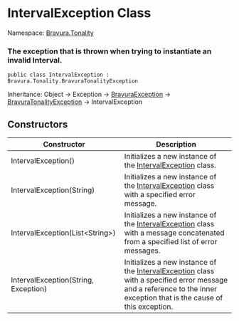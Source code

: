 # IntervalException Class

Namespace: [Bravura.Tonality](./Bravura.Tonality.md)

### The exception that is thrown when trying to instantiate an invalid Interval.

```
public class IntervalException : Bravura.Tonality.BravuraTonalityException
```

Inheritance: Object -> Exception -> [BravuraException](../Bravura.Common/BravuraException.md) -> [BravuraTonalityException](./BravuraTonalityException.md) -> IntervalException

## Constructors
| Constructor | Description |
| --- | --- |
| IntervalException() | Initializes a new instance of the [IntervalException](./IntervalException.md) class. |
| IntervalException(String) | Initializes a new instance of the [IntervalException](./IntervalException.md) class with a specified error message. |
| IntervalException(List\<String>) | Initializes a new instance of the [IntervalException](./IntervalException.md) class with a message concatenated from a specified list of error messages. |
| IntervalException(String, Exception) | Initializes a new instance of the [IntervalException](./IntervalException.md) class with a specified error message and a reference to the inner exception that is the cause of this exception. |

